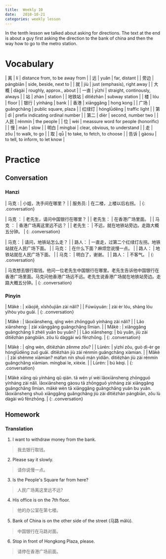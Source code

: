 ```yaml
---
title:  Weekly 10
date:   2018-10-21
categories: weekly lesson
---
```


In the tenth lesson we talked about asking for directions.
The text at the end is about a guy first asking the direction to the bank of china
and then the way how to go to the metro station.

# Vocabulary

| 离     | lí         | distance from, to be away from       |
| 远     | yuǎn       | far, distant                         |
| 旁边   | pángbiān   | side, beside, next to                |
| 就     | jiù        | just (emphasis), right away          |
| 大概   | dàgài      | roughly, approx., about              |
| 一直   | yīzhí      | straight, continously, always        |
| 站     | zhàn       | station                              |
| 地铁站 | dìtiězhàn  | subway station                       |
| 楼     | lóu        | floor                                |
| 银行   | yínháng    | bank                                 |
| 香港   | xiānggǎng  | hong kong                            |
| 广场   | guǎngchǎng | public square, plaza                 |
| 红绿灯 | hónglǜdēng | traffic light                        |
| 第     | dì         | prefix indicating ordinal number     |
| 第二   | dìèr       | second, number two                   |
| 人民   | rénmín     | the people                           |
| 位     | wèi        | meassure word for people (honorific) |
| 慢     | màn        | slow                                 |
| 明白   | míngbai    | clear, obvious, to understand        |
| 走     | zǒu        | to walk, to go                       |
| 取     | qǚ         | to take, to fetch, to choose         |
| 告诉   | gàosu      | to tell, to inform, to let know      |

# Practice
## Conversation
### Hanzi

| 马克  : | 小姐，洗手间在哪里？   |
| 服务员: | 在二楼，上楼以后右拐。 |
{: .conversation}

| 马克  ： | 老先生，请问中国银行在哪里？           |
| 老先生： | 在香港广场里面。                       |
| 马克  ： | 香港广场离这里远不远？                 |
| 老先生： | 不远，就在地铁站旁边。走路大概五分钟。 |
{: .conversation}

| 马克： | 请问，地铁站怎么走？                                 |
| 路人： | 一直走，过第二个红绿灯左拐。地铁站就在人民广场下面。 |
| 马克： | 在什么下面？麻烦您说慢一点。                         |
| 路人： | 地铁站就在人民广场下面。                             |
| 马克： | 明白了，谢谢。                                       |
| 路人： | 不客气。                                             |
{: .conversation}

| 马克想去银行取钱。他问一位老先生中国银行在哪里。老先生告诉他中国银行在香港广场里面。马克问他香港广场远不远。老先生说香港广场就在地铁站旁边。走路大概五分钟。|
{: .conversation}

### Pinyin

| Mǎkè    : | xiǎojiě, xǐshǒujiān zài nǎli?         |
| Fúwùyuán: | zài èr lóu, shàng lóu yìhòu yòu guǎi. |
{: .conversation}

| Mǎkè         : | lǎoxiānsheng, qǐng wèn zhōngguǒ yínháng zài nǎli?               |
| Lǎo xiānsheng: | zài xiānggǎng guǎngchǎng lǐmian.                                |
| Mǎkè         : | xiǎnggǎng guǎngchǎng lí zhèli yuǎn bu yuǎn?                     |
| Lǎo xiānsheng: | bù yuǎn, jiù zài dìtiězhàn pángbiān. zǒu lù dàggài wǔ fěnzhōng. |
{: .conversation}

| Mǎkè : | qǐng wèn, dìtiězhàn zěnme zǒu?                                                                                  |
| Lùrén: | yìzhí zǒu, guò dì-èr ge hónglǜdēng zuǒ guǎi. dìtiězhàn jiù zài rénmín guǎngchǎng xiàmian.                       |
| Mǎkè : | zài shénme xiàmian? máfan nín shuō mán yìdiǎn. dìtiězhàn jiù zài rénmín guǎngchǎng xiàmian. míngbai le, xièxie. |
| Lùrén: | bú kèqi.                                                                                                        |
{: .conversation}

| Mǎkè xiǎng qù yínháng qǔ qián. tā wén yí wèi lǎoxiānsheng zhōngguó yínháng zài nǎli. lǎoxiānsheng gàosu tā zhōngguō yínháng zài xiānggǎng guǎngchǎng lǐmian. mǎkè wèn tā xiānggǎng guǎngchǎng yuǎn bu yuǎn. lǎoxiānsheng shuō xiānggǎng guǎngchǎng jiù zài dìtiězhàn pángbiān, zǒu lù dàgài wǔ fēnzhōng. |
{: .conversation}

## Homework
### Translation

1. I want to withdraw money from the bank.
> 我去银行取钱。
2. Please say it slowly.
> 请你说慢一点。
3. Is the People's Square far from here?
> 人民广场离这里远不远?
4. His office is on the 7th floor.
> 他的办公室在第七楼。
5. Bank of China is on the other side of the street (马路 mǎlù).
> 中国银行在马路对面。
6. Stop in front of Hongkong Plaza, please.
> 请停在香港广场前面。
